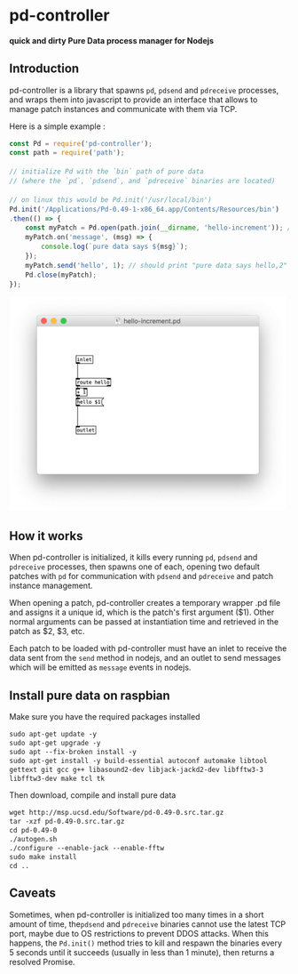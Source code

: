 # pd-controller
#### quick and dirty Pure Data process manager for Nodejs

## Introduction

pd-controller is a library that spawns `pd`, `pdsend` and `pdreceive` processes, and wraps them into javascript to provide an interface that allows to manage patch instances and communicate with them via TCP.

Here is a simple example :

```javascript
const Pd = require('pd-controller');
const path = require('path');

// initialize Pd with the `bin` path of pure data
// (where the `pd`, `pdsend`, and `pdreceive` binaries are located)

// on linux this would be Pd.init('/usr/local/bin')
Pd.init('/Applications/Pd-0.49-1-x86_64.app/Contents/Resources/bin')
.then(() => {
    const myPatch = Pd.open(path.join(__dirname, 'hello-increment')); // patch name without '.pd' extension
    myPatch.on('message', (msg) => {
        console.log(`pure data says ${msg}`);
    });
    myPatch.send('hello', 1); // should print "pure data says hello,2" to the console
    Pd.close(myPatch);
});
```

<img src="hello-increment-screenshot.png" alt="pure data patch" width="500"/>

## How it works

When pd-controller is initialized, it kills every running `pd`, `pdsend` and `pdreceive` processes, then spawns one of each, opening two default patches with `pd` for communication with `pdsend` and `pdreceive` and patch instance management.

When opening a patch, pd-controller creates a temporary wrapper .pd file and assigns it a unique id, which is the patch's first argument ($1). Other normal arguments can be passed at instantiation time and retrieved in the patch as $2, $3, etc.

Each patch to be loaded with pd-controller must have an inlet to receive the data sent from the `send` method in nodejs, and an outlet to send messages which will be emitted as `message` events in nodejs.

## Install pure data on raspbian

Make sure you have the required packages installed

```shell
sudo apt-get update -y
sudo apt-get upgrade -y
sudo apt --fix-broken install -y
sudo apt-get install -y build-essential autoconf automake libtool gettext git gcc g++ libasound2-dev libjack-jackd2-dev libfftw3-3 libfftw3-dev make tcl tk
```

Then download, compile and install pure data

```shell
wget http://msp.ucsd.edu/Software/pd-0.49-0.src.tar.gz
tar -xzf pd-0.49-0.src.tar.gz
cd pd-0.49-0
./autogen.sh
./configure --enable-jack --enable-fftw
sudo make install
cd ..
```

## Caveats

Sometimes, when pd-controller is initialized too many times in a short amount of time, the`pdsend` and `pdreceive` binaries cannot use the latest TCP port, maybe due to OS restrictions to prevent DDOS attacks. When this happens, the `Pd.init()` method tries to kill and respawn the binaries every 5 seconds until it succeeds (usually in less than 1 minute), then returns a resolved Promise.
